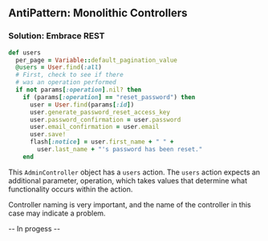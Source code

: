 ## AntiPattern: Monolithic Controllers

### Solution: Embrace REST

```ruby
def users
  per_page = Variable::default_pagination_value
  @users = User.find(:all)
  # First, check to see if there
  # was an operation performed
  if not params[:operation].nil? then
    if (params[:operation] == "reset_password") then
      user = User.find(params[:id])
      user.generate_password_reset_access_key
      user.password_confirmation = user.password
      user.email_confirmation = user.email
      user.save!
      flash[:notice] = user.first_name + " " +
        user.last_name + "'s password has been reset."
    end
```

This ```AdminController``` object has a ```users``` action.  The ```users``` action expects an additional
parameter, operation, which takes values that determine what functionality occurs within the action.

Controller naming is very important, and the name of the controller in this case may indicate a problem.

-- In progess -- 
